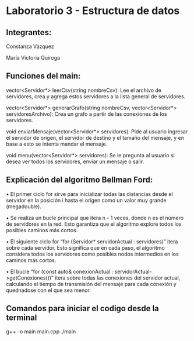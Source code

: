 # Laboratorio 3 - Estructura de datos

## Integrantes:
Constanza Vázquez

María Victoria Quiroga

## Funciones del main:
vector<Servidor*> leerCsv(string nombreCsv): Lee el archivo de servidores, crea y agrega estos servidores a la lista general de servidores.

vector<Servidor*> generarGrafo(string nombreCsv, vector<Servidor*> servidoresArchivo): Crea un grafo a partir de las conexiones de los servidores.

void enviarMensaje(vector<Servidor*> servidores): Pide al usuario ingresar el servidor de origen, el servidor de destino y el tamaño del mensaje, y en base a esto se intenta mandar el mensaje.

void menu(vector<Servidor*> servidores): Se le pregunta al usuario si desea ver todos los servidores, enviar un mensaje o salir.

## Explicación del algoritmo Bellman Ford:

•	El primer ciclo for sirve para inicializar todas las distancias desde el servidor en la posición i hasta el origen como un valor muy grande (megadouble).

•	Se realiza un bucle principal que itera n - 1 veces, donde n es el número de servidores en la red. Esto garantiza que el algoritmo explore todos los posibles caminos más cortos.

•	El siguiente ciclo for “for (Servidor* servidorActual : servidores)” itera sobre cada servidor. Esto significa que en cada paso, el algoritmo considera todos los servidores como posibles nodos intermedios en los caminos más cortos.

•	El bucle “for (const auto& conexionActual : servidorActual->getConexiones())” itera sobre todas las conexiones del servidor actual, calculando el tiempo de transmisión del mensaje para cada conexión y quednadose con el que sea menor.

## Comandos para iniciar el codigo desde la terminal
g++ -o main main.cpp
./main
